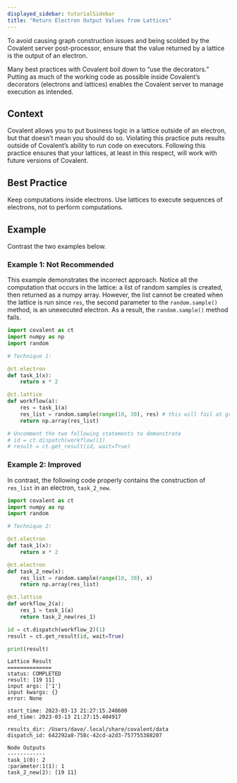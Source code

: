 ```yaml
---
displayed_sidebar: tutorialSidebar
title: "Return Electron Output Values from Lattices"
---
```


To avoid causing graph construction issues and being scolded by the Covalent server post-processor, ensure that the value returned by a lattice is the output of an electron.

Many best practices with Covalent boil down to “use the decorators.” Putting as much of the working code as possible inside Covalent’s decorators (electrons and lattices) enables the Covalent server to manage execution as intended.

## Context

Covalent allows you to put business logic in a lattice outside of an electron, but that doesn’t mean you should do so. Violating this practice puts results outside of Covalent’s ability to run code on executors. Following this practice ensures that your lattices, at least in this respect, will work with future versions of Covalent.

## Best Practice

Keep computations inside electrons. Use lattices to execute sequences of electrons, not to perform computations.

## Example

Contrast the two examples below.

### Example 1: Not Recommended

This example demonstrates the incorrect approach. Notice all the computation that occurs in the lattice: a list of random samples is created, then returned as a numpy array. However, the list cannot be created when the lattice is run since `res`, the second parameter to the `random.sample()` method, is an unexecuted electron. As a result, the `random.sample()` method fails.

```py
import covalent as ct
import numpy as np
import random

# Technique 1:

@ct.electron
def task_1(x):
    return x * 2

@ct.lattice
def workflow(a):
    res = task_1(a)
    res_list = random.sample(range(10, 30), res) # this will fail at graph construction time since `res` is still an Electron
    return np.array(res_list)

# Uncomment the two following statements to demonstrate
# id = ct.dispatch(workflow)(1)
# result = ct.get_result(id, wait=True)
```

### Example 2: Improved

In contrast, the following code properly contains the construction of `res_list` in an electron, `task_2_new`.

```py
import covalent as ct
import numpy as np
import random

# Technique 2:

@ct.electron
def task_1(x):
    return x * 2

@ct.electron
def task_2_new(x):
    res_list = random.sample(range(10, 30), x)
    return np.array(res_list)

@ct.lattice
def workflow_2(a):
    res_1 = task_1(a)
    return task_2_new(res_1)

id = ct.dispatch(workflow_2)(1)
result = ct.get_result(id, wait=True)

print(result)
```

```
Lattice Result
==============
status: COMPLETED
result: [19 11]
input args: ['1']
input kwargs: {}
error: None

start_time: 2023-03-13 21:27:15.248600
end_time: 2023-03-13 21:27:15.404917

results_dir: /Users/dave/.local/share/covalent/data
dispatch_id: 642292a8-758c-42cd-a2d3-757755388207

Node Outputs
------------
task_1(0): 2
:parameter:1(1): 1
task_2_new(2): [19 11]
```
